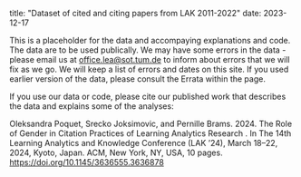 title: "Dataset of cited and citing papers from LAK 2011-2022"
date: 2023-12-17

This is a placeholder for the data and accompaying explanations and code. The data are to be used publically. 
We may have some errors in the data - please email us at office.lea@sot.tum.de to inform about errors that we will fix
as we go. We will keep a list of errors and dates on this site. If you used earlier version of the data, 
please consult the Errata within the page. 

If you use our data or code, please cite our published work that describes the data and explains some of the analyses:

Oleksandra Poquet, Srecko Joksimovic, and Pernille Brams. 2024. The Role of Gender in Citation Practices of Learning Analytics
Research . In The 14th Learning Analytics and Knowledge Conference (LAK ’24), March 18–22, 2024, Kyoto, Japan. ACM, New York, NY,
USA, 10 pages. https://doi.org/10.1145/3636555.3636878
